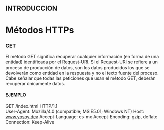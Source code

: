 ## INTRODUCCION

# Métodos HTTPs

### GET

El método GET significa recuperar cualquier información (en forma de una entidad) identificada por el Request-URI. Si el Request-URI se refiere a un proceso de producción de datos, son los datos producidos los que se devolverán como entidad en la respuesta y no el texto fuente del proceso. Cabe señalar que todas las peticiones que usan el método GET, deberán recuperar únicamente datos.

#### EJEMPLO

GET /index.html HTTP/1.1  
User-Agent: Mozilla/4.0 (compatible; MSIE5.01; Windows NT) 
Host: www.yosoy.dev 
Accept-Language: es-mx 
Accept-Encoding: gzip, deflate 
Connection: Keep-Alive 

